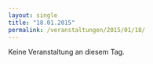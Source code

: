 ```yaml
---
layout: single
title: "18.01.2015"
permalink: /veranstaltungen/2015/01/18/
---
```


Keine Veranstaltung an diesem Tag.
